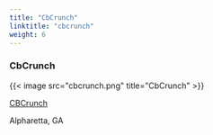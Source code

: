 ```yaml
---
title: "CbCrunch"
linktitle: "cbcrunch"
weight: 6
---
```


### CbCrunch

{{< image src="cbcrunch.png" title="CbCrunch" >}}

[CBCrunch](https://www.cbcrunch.com/)

Alpharetta, GA
